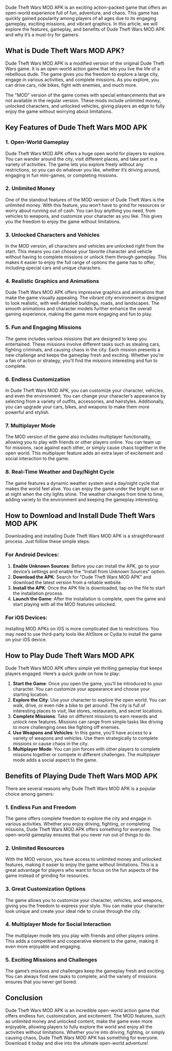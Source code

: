 
Dude Theft Wars MOD APK is an exciting action-packed game that offers an open-world experience full of fun, adventure, and chaos. This game has quickly gained popularity among players of all ages due to its engaging gameplay, exciting missions, and vibrant graphics. In this article, we will explore the features, gameplay, and benefits of Dude Theft Wars MOD APK and why it’s a must-try for gamers.

## What is Dude Theft Wars MOD APK?

Dude Theft Wars MOD APK is a modified version of the original Dude Theft Wars game. It is an open-world action game that lets you live the life of a rebellious dude. The game gives you the freedom to explore a large city, engage in various activities, and complete missions. As you explore, you can drive cars, ride bikes, fight with enemies, and much more.

The "MOD" version of the game comes with special enhancements that are not available in the regular version. These mods include unlimited money, unlocked characters, and unlocked vehicles, giving players an edge to fully enjoy the game without worrying about limitations.

## Key Features of Dude Theft Wars MOD APK

### 1. **Open-World Gameplay**

Dude Theft Wars MOD APK offers a huge open world for players to explore. You can wander around the city, visit different places, and take part in a variety of activities. The game lets you explore freely without any restrictions, so you can do whatever you like, whether it’s driving around, engaging in fun mini-games, or completing missions.

### 2. **Unlimited Money**

One of the standout features of the MOD version of Dude Theft Wars is the unlimited money. With this feature, you won’t have to grind for resources or worry about running out of cash. You can buy anything you need, from vehicles to weapons, and customize your character as you like. This gives you the freedom to enjoy the game without limitations.

### 3. **Unlocked Characters and Vehicles**

In the MOD version, all characters and vehicles are unlocked right from the start. This means you can choose your favorite character and vehicle without having to complete missions or unlock them through gameplay. This makes it easier to enjoy the full range of options the game has to offer, including special cars and unique characters.

### 4. **Realistic Graphics and Animations**

Dude Theft Wars MOD APK offers impressive graphics and animations that make the game visually appealing. The vibrant city environment is designed to look realistic, with well-detailed buildings, roads, and landscapes. The smooth animations and character models further enhance the overall gaming experience, making the game more engaging and fun to play.

### 5. **Fun and Engaging Missions**

The game includes various missions that are designed to keep you entertained. These missions involve different tasks such as stealing cars, fighting criminals, and causing chaos in the city. Each mission presents a new challenge and keeps the gameplay fresh and exciting. Whether you're a fan of action or strategy, you'll find the missions interesting and fun to complete.

### 6. **Endless Customization**

In Dude Theft Wars MOD APK, you can customize your character, vehicles, and even the environment. You can change your character’s appearance by selecting from a variety of outfits, accessories, and hairstyles. Additionally, you can upgrade your cars, bikes, and weapons to make them more powerful and stylish.

### 7. **Multiplayer Mode**

The MOD version of the game also includes multiplayer functionality, allowing you to play with friends or other players online. You can team up for missions, race against each other, or simply cause chaos together in the open world. This multiplayer feature adds an extra layer of excitement and social interaction to the game.

### 8. **Real-Time Weather and Day/Night Cycle**

The game features a dynamic weather system and a day/night cycle that makes the world feel alive. You can enjoy the game under the bright sun or at night when the city lights shine. The weather changes from time to time, adding variety to the environment and keeping the gameplay interesting.

## How to Download and Install Dude Theft Wars MOD APK

Downloading and installing Dude Theft Wars MOD APK is a straightforward process. Just follow these simple steps:

### For Android Devices:
1. **Enable Unknown Sources**: Before you can install the APK, go to your device’s settings and enable the “Install from Unknown Sources” option.
2. **Download the APK**: Search for "Dude Theft Wars MOD APK" and download the latest version from a reliable website.
3. **Install the APK**: Once the APK file is downloaded, tap on the file to start the installation process.
4. **Launch the Game**: After the installation is complete, open the game and start playing with all the MOD features unlocked.

### For iOS Devices:
Installing MOD APKs on iOS is more complicated due to restrictions. You may need to use third-party tools like AltStore or Cydia to install the game on your iOS device.

## How to Play Dude Theft Wars MOD APK

Dude Theft Wars MOD APK offers simple yet thrilling gameplay that keeps players engaged. Here’s a quick guide on how to play:

1. **Start the Game**: Once you open the game, you’ll be introduced to your character. You can customize your appearance and choose your starting location.
2. **Explore the City**: Use your character to explore the open world. You can walk, drive, or even ride a bike to get around. The city is full of interesting places to visit, like stores, restaurants, and secret locations.
3. **Complete Missions**: Take on different missions to earn rewards and unlock new features. Missions can range from simple tasks like driving to more challenging ones like fighting off enemies.
4. **Use Weapons and Vehicles**: In this game, you’ll have access to a variety of weapons and vehicles. Use them strategically to complete missions or cause chaos in the city.
5. **Multiplayer Mode**: You can join forces with other players to complete missions together or compete in different challenges. The multiplayer mode adds a social aspect to the game.

## Benefits of Playing Dude Theft Wars MOD APK

There are several reasons why Dude Theft Wars MOD APK is a popular choice among gamers:

### 1. **Endless Fun and Freedom**

The game offers complete freedom to explore the city and engage in various activities. Whether you enjoy driving, fighting, or completing missions, Dude Theft Wars MOD APK offers something for everyone. The open-world gameplay ensures that you never run out of things to do.

### 2. **Unlimited Resources**

With the MOD version, you have access to unlimited money and unlocked features, making it easier to enjoy the game without limitations. This is a great advantage for players who want to focus on the fun aspects of the game instead of grinding for resources.

### 3. **Great Customization Options**

The game allows you to customize your character, vehicles, and weapons, giving you the freedom to express your style. You can make your character look unique and create your ideal ride to cruise through the city.

### 4. **Multiplayer Mode for Social Interaction**

The multiplayer mode lets you play with friends and other players online. This adds a competitive and cooperative element to the game, making it even more enjoyable and engaging.

### 5. **Exciting Missions and Challenges**

The game’s missions and challenges keep the gameplay fresh and exciting. You can always find new tasks to complete, and the variety of missions ensures that you never get bored.

## Conclusion

Dude Theft Wars MOD APK is an incredible open-world action game that offers endless fun, customization, and excitement. The MOD features, such as unlimited money and unlocked content, make the game even more enjoyable, allowing players to fully explore the world and enjoy all the activities without limitations. Whether you're into driving, fighting, or simply causing chaos, Dude Theft Wars MOD APK has something for everyone. Download it today and dive into the ultimate open-world adventure!
